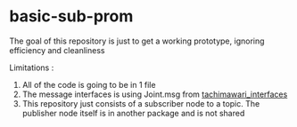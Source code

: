 # basic-sub-prom
The goal of this repository is just to get a working prototype, ignoring efficiency and cleanliness

Limitations :
1. All of the code is going to be in 1 file
2. The message interfaces is using Joint.msg from [tachimawari_interfaces](https://github.com/ichiro-its/tachimawari_interfaces)
3. This repository just consists of a subscriber node to a topic. The publisher node itself is in another package and is not shared
